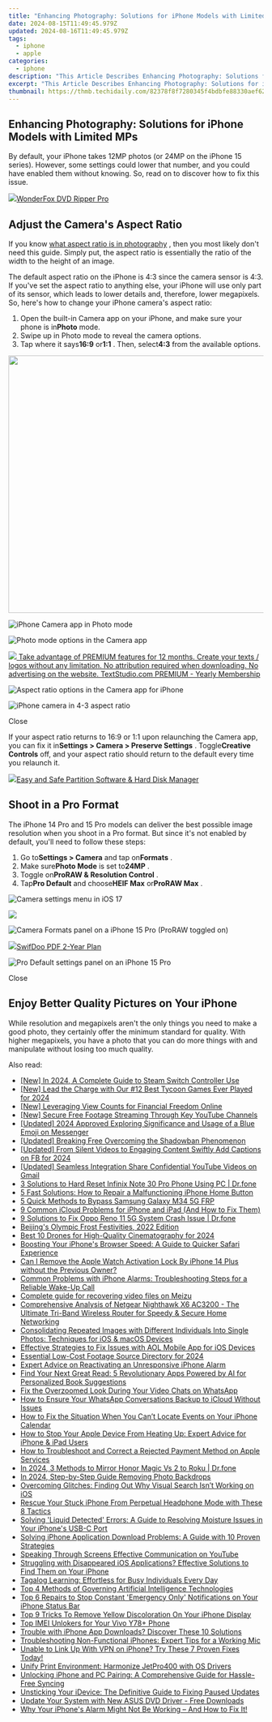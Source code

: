 ```yaml
---
title: "Enhancing Photography: Solutions for iPhone Models with Limited MPs"
date: 2024-08-15T11:49:45.979Z
updated: 2024-08-16T11:49:45.979Z
tags:
  - iphone
  - apple
categories:
  - iphone
description: "This Article Describes Enhancing Photography: Solutions for iPhone Models with Limited MPs"
excerpt: "This Article Describes Enhancing Photography: Solutions for iPhone Models with Limited MPs"
thumbnail: https://thmb.techidaily.com/82378f8f7280345f4bdbfe88330aef6297f2b5615d0df03562d4846b27ff387d.jpg
---
```


## Enhancing Photography: Solutions for iPhone Models with Limited MPs

 By default, your iPhone takes 12MP photos (or 24MP on the iPhone 15 series). However, some settings could lower that number, and you could have enabled them without knowing. So, read on to discover how to fix this issue.

<!-- affiliate ads begin -->
<a href="https://secure.2checkout.com/order/checkout.php?PRODS=3922934&QTY=1&AFFILIATE=108875&CART=1"><img src="https://secure.avangate.com/images/merchant/4b0a0290ad7df100b77e86839989a75e/products/ripperpro.png" border="0">WonderFox DVD Ripper Pro</a>
<!-- affiliate ads end -->
## Adjust the Camera's Aspect Ratio

 If you know [what aspect ratio is in photography](https://www.makeuseof.com/aspect-ratios-in-photography-guide/) , then you most likely don't need this guide. Simply put, the aspect ratio is essentially the ratio of the width to the height of an image.

 The default aspect ratio on the iPhone is 4:3 since the camera sensor is 4:3\. If you've set the aspect ratio to anything else, your iPhone will use only part of its sensor, which leads to lower details and, therefore, lower megapixels. So, here's how to change your iPhone camera's aspect ratio:

1. Open the built-in Camera app on your iPhone, and make sure your phone is in**Photo** mode.
2. Swipe up in Photo mode to reveal the camera options.
3. Tap where it says**16:9** or**1:1** . Then, select**4:3** from the available options.

<!-- affiliate ads begin -->
<a href="https://coinrule.sjv.io/c/5597632/1958379/18409" target="_top" id="1958379"><img src="//a.impactradius-go.com/display-ad/18409-1958379" border="0" alt="" width="856" height="508"/></a><img height="0" width="0" src="https://imp.pxf.io/i/5597632/1958379/18409" style="position:absolute;visibility:hidden;" border="0" />
<!-- affiliate ads end -->
![iPhone Camera app in Photo mode](https://static1.makeuseofimages.com/wordpress/wp-content/uploads/2023/10/iphone-camera-app-in-photo-mode.jpeg)

![Photo mode options in the Camera app](https://static1.makeuseofimages.com/wordpress/wp-content/uploads/2023/10/photo-mode-options-in-the-camera-app.jpeg)

<!-- affiliate ads begin -->
<a href="https://secure.textstudio.com/order/checkout.php?PRODS=35633309&QTY=1&AFFILIATE=108875&CART=1"> <img src="https://secure.avangate.com/images/merchant/d6eb8222c9718486bdabce8b897380f7/products/3_premium-icon.png" border="0"> Take advantage of PREMIUM features for 12 months. 
Create your texts / logos without any limitation. 
No attribution required when downloading. 
No advertising on the website. 
 TextStudio.com  PREMIUM - Yearly Membership</a>
<!-- affiliate ads end -->
![Aspect ratio options in the Camera app for iPhone](https://static1.makeuseofimages.com/wordpress/wp-content/uploads/2023/10/aspect-ratio-options-in-the-camera-app-for-iphone.jpeg)

![iPhone camera in 4-3 aspect ratio](https://static1.makeuseofimages.com/wordpress/wp-content/uploads/2023/10/3-aspect-ratio.jpeg)

Close

 If your aspect ratio returns to 16:9 or 1:1 upon relaunching the Camera app, you can fix it in**Settings > Camera > Preserve Settings** . Toggle**Creative Controls** off, and your aspect ratio should return to the default every time you relaunch it.

<!-- affiliate ads begin -->
<a href="https://secure.2checkout.com/order/checkout.php?PRODS=22741618&QTY=1&AFFILIATE=108875&CART=1"><img src="https://www.diskpart.com/resource/images/index/dp-index-img-banner-people@2x.png" border="0">Easy and Safe Partition Software & Hard Disk Manager</a>
<!-- affiliate ads end -->
## Shoot in a Pro Format

 The iPhone 14 Pro and 15 Pro models can deliver the best possible image resolution when you shoot in a Pro format. But since it's not enabled by default, you'll need to follow these steps:

1. Go to**Settings > Camera** and tap on**Formats** .
2. Make sure**Photo Mode** is set to**24MP** .
3. Toggle on**ProRAW & Resolution Control** .
4. Tap**Pro Default** and choose**HEIF Max** or**ProRAW Max** .

![Camera settings menu in iOS 17](https://static1.makeuseofimages.com/wordpress/wp-content/uploads/2023/10/camera-settings-menu-in-ios-17.jpg)

<!-- affiliate ads begin -->
<a href="https://store.bitdefender.com/affiliate.php?ACCOUNT=BITLATIN&AFFILIATE=108875&PATH=http%3A%2F%2Fwww.bitdefender.com%2Fbusiness%3FAFFILIATE%3D108875%26RESOURCE%3D30%2525%2BOff%2Ball%2BGravityZone%2BProducts"><img src="https://www.bitdefender.com/content/dam/bitdefender/business/campaign/1200X628.png" border="0"></a>
<!-- affiliate ads end -->
![Camera Formats panel on a iPhone 15 Pro (ProRAW toggled on)](https://static1.makeuseofimages.com/wordpress/wp-content/uploads/2023/10/camera-formats-panel-on-a-iphone-15-pro-proraw-toggled-on.jpeg)

<!-- affiliate ads begin -->
<a href="https://purchase.swifdoo.com/order/checkout.php?PRODS=40002580&QTY=1&AFFILIATE=108875&CART=1"><img src="https://secure.avangate.com/images/merchant/8b932759a5a04ddb34bf79e3f9072e4b/products/3_Product%20box%20white-1024x1024.png" border="0">SwifDoo PDF 2-Year Plan</a>
<!-- affiliate ads end -->
![Pro Default settings panel on an iPhone 15 Pro](https://static1.makeuseofimages.com/wordpress/wp-content/uploads/2023/10/pro-default-settings-panel-on-an-iphone-15-pro.jpeg)

Close

## Enjoy Better Quality Pictures on Your iPhone

 While resolution and megapixels aren't the only things you need to make a good photo, they certainly offer the minimum standard for quality. With higher megapixels, you have a photo that you can do more things with and manipulate without losing too much quality.

<ins class="adsbygoogle"
     style="display:block"
     data-ad-format="autorelaxed"
     data-ad-client="ca-pub-7571918770474297"
     data-ad-slot="1223367746"></ins>



<ins class="adsbygoogle"
     style="display:block"
     data-ad-client="ca-pub-7571918770474297"
     data-ad-slot="8358498916"
     data-ad-format="auto"
     data-full-width-responsive="true"></ins>



<span class="atpl-alsoreadstyle">Also read:</span>
<div><ul>
<li><a href="https://visual-screen-recording.techidaily.com/new-in-2024-a-complete-guide-to-steam-switch-controller-use/"><u>[New] In 2024, A Complete Guide to Steam Switch Controller Use</u></a></li>
<li><a href="https://video-screen-grab.techidaily.com/new-lead-the-charge-with-our-12-best-tycoon-games-ever-played-for-2024/"><u>[New] Lead the Charge with Our #12 Best Tycoon Games Ever Played for 2024</u></a></li>
<li><a href="https://facebook-record-videos.techidaily.com/new-leveraging-view-counts-for-financial-freedom-online/"><u>[New] Leveraging View Counts for Financial Freedom Online</u></a></li>
<li><a href="https://youtube-stream.techidaily.com/new-secure-free-footage-streaming-through-key-youtube-channels/"><u>[New] Secure Free Footage Streaming Through Key YouTube Channels</u></a></li>
<li><a href="https://facebook-clips.techidaily.com/updated-2024-approved-exploring-significance-and-usage-of-a-blue-emoji-on-messenger/"><u>[Updated] 2024 Approved  Exploring Significance and Usage of a Blue Emoji on Messenger</u></a></li>
<li><a href="https://tiktok-video-recordings.techidaily.com/updated-breaking-free-overcoming-the-shadowban-phenomenon/"><u>[Updated] Breaking Free  Overcoming the Shadowban Phenomenon</u></a></li>
<li><a href="https://facebook-video-recording.techidaily.com/updated-from-silent-videos-to-engaging-content-swiftly-add-captions-on-fb-for-2024/"><u>[Updated] From Silent Videos to Engaging Content  Swiftly Add Captions on FB for 2024</u></a></li>
<li><a href="https://facebook-video-share.techidaily.com/updated-seamless-integration-share-confidential-youtube-videos-on-gmail/"><u>[Updated] Seamless Integration  Share Confidential YouTube Videos on Gmail</u></a></li>
<li><a href="https://phone-solutions.techidaily.com/3-solutions-to-hard-reset-infinix-note-30-pro-phone-using-pc-drfone-by-drfone-reset-android-reset-android/"><u>3 Solutions to Hard Reset Infinix Note 30 Pro Phone Using PC | Dr.fone</u></a></li>
<li><a href="https://fox-that.techidaily.com/5-fast-solutions-how-to-repair-a-malfunctioning-iphone-home-button/"><u>5 Fast Solutions: How to Repair a Malfunctioning iPhone Home Button</u></a></li>
<li><a href="https://android-frp.techidaily.com/5-quick-methods-to-bypass-samsung-galaxy-m34-5g-frp-by-drfone-android/"><u>5 Quick Methods to Bypass Samsung Galaxy M34 5G FRP</u></a></li>
<li><a href="https://fox-that.techidaily.com/9-common-icloud-problems-for-iphone-and-ipad-and-how-to-fix-them/"><u>9 Common iCloud Problems for iPhone and iPad (And How to Fix Them)</u></a></li>
<li><a href="https://howto.techidaily.com/9-solutions-to-fix-oppo-reno-11-5g-system-crash-issue-drfone-by-drfone-fix-android-problems-fix-android-problems/"><u>9 Solutions to Fix Oppo Reno 11 5G System Crash Issue | Dr.fone</u></a></li>
<li><a href="https://article-posts.techidaily.com/beijings-olympic-frost-festivities-2022-edition/"><u>Beijing's Olympic Frost Festivities, 2022 Edition</u></a></li>
<li><a href="https://extra-lessons.techidaily.com/best-10-drones-for-high-quality-cinematography-for-2024/"><u>Best 10 Drones for High-Quality Cinematography for 2024</u></a></li>
<li><a href="https://fox-that.techidaily.com/boosting-your-iphones-browser-speed-a-guide-to-quicker-safari-experience/"><u>Boosting Your iPhone's Browser Speed: A Guide to Quicker Safari Experience</u></a></li>
<li><a href="https://apple-account.techidaily.com/can-i-remove-the-apple-watch-activation-lock-by-iphone-14-plus-without-the-previous-owner-by-drfone-ios/"><u>Can I Remove the Apple Watch Activation Lock By iPhone 14 Plus without the Previous Owner?</u></a></li>
<li><a href="https://fox-that.techidaily.com/common-problems-with-iphone-alarms-troubleshooting-steps-for-a-reliable-wake-up-call/"><u>Common Problems with iPhone Alarms: Troubleshooting Steps for a Reliable Wake-Up Call</u></a></li>
<li><a href="https://phone-solutions.techidaily.com/complete-guide-for-recovering-video-files-on-meizu-by-fonelab-android-recover-video/"><u>Complete guide for recovering video files on Meizu</u></a></li>
<li><a href="https://fox-that.techidaily.com/comprehensive-analysis-of-netgear-nighthawk-x6-ac3200-the-ultimate-tri-band-wireless-router-for-speedy-and-secure-home-networking/"><u>Comprehensive Analysis of Netgear Nighthawk X6 AC3200 - The Ultimate Tri-Band Wireless Router for Speedy & Secure Home Networking</u></a></li>
<li><a href="https://fox-that.techidaily.com/consolidating-repeated-images-with-different-individuals-into-single-photos-techniques-for-ios-and-macos-devices/"><u>Consolidating Repeated Images with Different Individuals Into Single Photos: Techniques for iOS & macOS Devices</u></a></li>
<li><a href="https://fox-that.techidaily.com/effective-strategies-to-fix-issues-with-aol-mobile-app-for-ios-devices/"><u>Effective Strategies to Fix Issues with AOL Mobile App for iOS Devices</u></a></li>
<li><a href="https://youtube-clips.techidaily.com/essential-low-cost-footage-source-directory-for-2024/"><u>Essential Low-Cost Footage Source Directory for 2024</u></a></li>
<li><a href="https://fox-that.techidaily.com/expert-advice-on-reactivating-an-unresponsive-iphone-alarm/"><u>Expert Advice on Reactivating an Unresponsive iPhone Alarm</u></a></li>
<li><a href="https://tech-revival.techidaily.com/find-your-next-great-read-5-revolutionary-apps-powered-by-ai-for-personalized-book-suggestions/"><u>Find Your Next Great Read: 5 Revolutionary Apps Powered by AI for Personalized Book Suggestions</u></a></li>
<li><a href="https://fox-that.techidaily.com/fix-the-overzoomed-look-during-your-video-chats-on-whatsapp/"><u>Fix the Overzoomed Look During Your Video Chats on WhatsApp</u></a></li>
<li><a href="https://fox-that.techidaily.com/how-to-ensure-your-whatsapp-conversations-backup-to-icloud-without-issues/"><u>How to Ensure Your WhatsApp Conversations Backup to iCloud Without Issues</u></a></li>
<li><a href="https://fox-that.techidaily.com/how-to-fix-the-situation-when-you-cant-locate-events-on-your-iphone-calendar/"><u>How to Fix the Situation When You Can’t Locate Events on Your iPhone Calendar</u></a></li>
<li><a href="https://fox-that.techidaily.com/how-to-stop-your-apple-device-from-heating-up-expert-advice-for-iphone-and-ipad-users/"><u>How to Stop Your Apple Device From Heating Up: Expert Advice for iPhone & iPad Users</u></a></li>
<li><a href="https://fox-that.techidaily.com/how-to-troubleshoot-and-correct-a-rejected-payment-method-on-apple-services/"><u>How to Troubleshoot and Correct a Rejected Payment Method on Apple Services</u></a></li>
<li><a href="https://screen-mirror.techidaily.com/in-2024-3-methods-to-mirror-honor-magic-vs-2-to-roku-drfone-by-drfone-android/"><u>In 2024, 3 Methods to Mirror Honor Magic Vs 2 to Roku | Dr.fone</u></a></li>
<li><a href="https://extra-approaches.techidaily.com/in-2024-step-by-step-guide-removing-photo-backdrops/"><u>In 2024, Step-by-Step Guide  Removing Photo Backdrops</u></a></li>
<li><a href="https://fox-that.techidaily.com/overcoming-glitches-finding-out-why-visual-search-isnt-working-on-ios/"><u>Overcoming Glitches: Finding Out Why Visual Search Isn’t Working on iOS</u></a></li>
<li><a href="https://fox-that.techidaily.com/rescue-your-stuck-iphone-from-perpetual-headphone-mode-with-these-8-tactics/"><u>Rescue Your Stuck iPhone From Perpetual Headphone Mode with These 8 Tactics</u></a></li>
<li><a href="https://fox-that.techidaily.com/solving-liquid-detected-errors-a-guide-to-resolving-moisture-issues-in-your-iphones-usb-c-port/"><u>Solving 'Liquid Detected' Errors: A Guide to Resolving Moisture Issues in Your iPhone's USB-C Port</u></a></li>
<li><a href="https://fox-that.techidaily.com/solving-iphone-application-download-problems-a-guide-with-10-proven-strategies/"><u>Solving iPhone Application Download Problems: A Guide with 10 Proven Strategies</u></a></li>
<li><a href="https://extra-lessons.techidaily.com/speaking-through-screens-effective-communication-on-youtube/"><u>Speaking Through Screens  Effective Communication on YouTube</u></a></li>
<li><a href="https://fox-that.techidaily.com/struggling-with-disappeared-ios-applications-effective-solutions-to-find-them-on-your-iphone/"><u>Struggling with Disappeared iOS Applications? Effective Solutions to Find Them on Your iPhone</u></a></li>
<li><a href="https://mondly-stories.techidaily.com/tagalog-learning-effortless-for-busy-individuals-every-day/"><u>Tagalog Learning: Effortless for Busy Individuals Every Day</u></a></li>
<li><a href="https://tech-revival.techidaily.com/top-4-methods-of-governing-artificial-intelligence-technologies/"><u>Top 4 Methods of Governing Artificial Intelligence Technologies</u></a></li>
<li><a href="https://fox-that.techidaily.com/top-6-repairs-to-stop-constant-emergency-only-notifications-on-your-iphone-status-bar/"><u>Top 6 Repairs to Stop Constant 'Emergency Only' Notifications on Your iPhone Status Bar</u></a></li>
<li><a href="https://fox-that.techidaily.com/top-9-tricks-to-remove-yellow-discoloration-on-your-iphone-display/"><u>Top 9 Tricks To Remove Yellow Discoloration On Your iPhone Display</u></a></li>
<li><a href="https://sim-unlock.techidaily.com/top-imei-unlokers-for-your-vivo-y78plus-phone-by-drfone-android/"><u>Top IMEI Unlokers for Your Vivo Y78+ Phone</u></a></li>
<li><a href="https://fox-that.techidaily.com/trouble-with-iphone-app-downloads-discover-these-10-solutions/"><u>Trouble with iPhone App Downloads? Discover These 10 Solutions</u></a></li>
<li><a href="https://fox-that.techidaily.com/troubleshooting-non-functional-iphones-expert-tips-for-a-working-mic/"><u>Troubleshooting Non-Functional iPhones: Expert Tips for a Working Mic</u></a></li>
<li><a href="https://fox-that.techidaily.com/unable-to-link-up-with-vpn-on-iphone-try-these-7-proven-fixes-today/"><u>Unable to Link Up With VPN on iPhone? Try These 7 Proven Fixes Today!</u></a></li>
<li><a href="https://driver-install.techidaily.com/unify-print-environment-harmonize-jetpro400-with-os-drivers/"><u>Unify Print Environment: Harmonize JetPro400 with OS Drivers</u></a></li>
<li><a href="https://fox-that.techidaily.com/unlocking-iphone-and-pc-pairing-a-comprehensive-guide-for-hassle-free-syncing/"><u>Unlocking iPhone and PC Pairing: A Comprehensive Guide for Hassle-Free Syncing</u></a></li>
<li><a href="https://fox-that.techidaily.com/unsticking-your-idevice-the-definitive-guide-to-fixing-paused-updates/"><u>Unsticking Your iDevice: The Definitive Guide to Fixing Paused Updates</u></a></li>
<li><a href="https://hardware-help.techidaily.com/update-your-system-with-new-asus-dvd-driver-free-downloads/"><u>Update Your System with New ASUS DVD Driver - Free Downloads</u></a></li>
<li><a href="https://fox-that.techidaily.com/1721478503521-why-your-iphones-alarm-might-not-be-working-and-how-to-fix-it/"><u>Why Your iPhone's Alarm Might Not Be Working – And How to Fix It!</u></a></li>
</ul></div>
